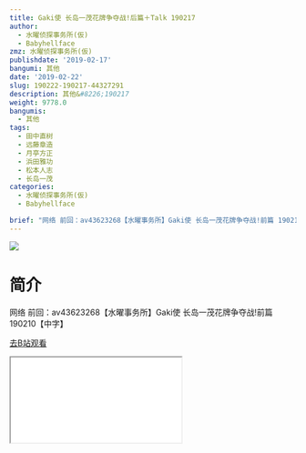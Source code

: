 ```yaml
---
title: Gaki使 长岛一茂花牌争夺战!后篇＋Talk 190217
author:
  - 水曜侦探事务所(仮)
  - Babyhellface
zmz: 水曜侦探事务所(仮)
publishdate: '2019-02-17'
bangumi: 其他
date: '2019-02-22'
slug: 190222-190217-44327291
description: 其他&#8226;190217
weight: 9778.0
bangumis:
  - 其他
tags:
  - 田中直树
  - 远藤章造
  - 月亭方正
  - 浜田雅功
  - 松本人志
  - 长岛一茂
categories:
  - 水曜侦探事务所(仮)
  - Babyhellface

brief: "网络 前回：av43623268【水曜事务所】Gaki使 长岛一茂花牌争夺战!前篇 190210【中字】"
---
```

![](https://i.imgur.com/XzZBXrI.jpg)
# 简介  
网络
前回：av43623268【水曜事务所】Gaki使 长岛一茂花牌争夺战!前篇 190210【中字】  

[去B站观看](https://www.bilibili.com/video/av44327291/)
<div class ="resp-container"><iframe class="testiframe" src="//player.bilibili.com/player.html?aid=44327291"", scrolling="no", allowfullscreen="true" > </iframe></div> 
